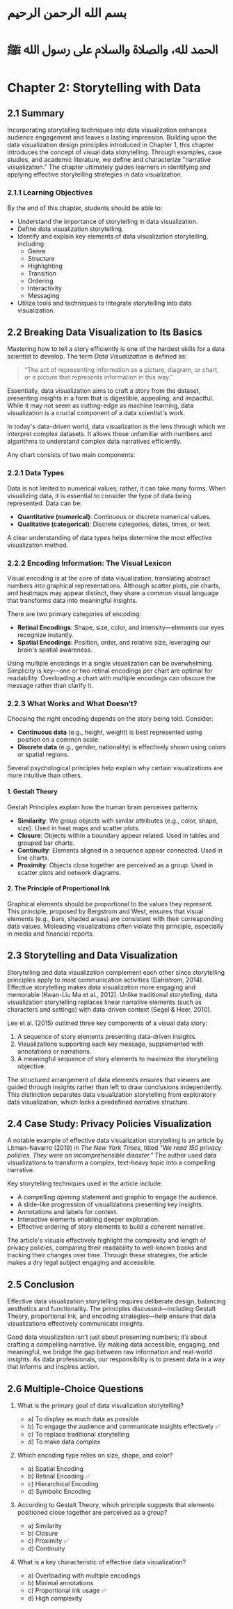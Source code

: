 # بسم الله الرحمن الرحيم
# الحمد لله، والصلاة والسلام على رسول الله ﷺ

# Chapter 2: Storytelling with Data

## 2.1 Summary

Incorporating storytelling techniques into data visualization enhances audience engagement and leaves a lasting impression. Building upon the data visualization design principles introduced in Chapter 1, this chapter introduces the concept of visual data storytelling. Through examples, case studies, and academic literature, we define and characterize "narrative visualization." The chapter ultimately guides learners in identifying and applying effective storytelling strategies in data visualization.

### 2.1.1 Learning Objectives

By the end of this chapter, students should be able to:

- Understand the importance of storytelling in data visualization.
- Define data visualization storytelling.
- Identify and explain key elements of data visualization storytelling, including:
  - Genre
  - Structure
  - Highlighting
  - Transition
  - Ordering
  - Interactivity
  - Messaging
- Utilize tools and techniques to integrate storytelling into data visualization.

## 2.2 Breaking Data Visualization to Its Basics

Mastering how to tell a story efficiently is one of the hardest skills for a data scientist to develop. The term *Data Visualization* is defined as:

> “The act of representing information as a picture, diagram, or chart, or a picture that represents information in this way.”

Essentially, data visualization aims to craft a story from the dataset, presenting insights in a form that is digestible, appealing, and impactful. While it may not seem as cutting-edge as machine learning, data visualization is a crucial component of a data scientist's work.

In today's data-driven world, data visualization is the lens through which we interpret complex datasets. It allows those unfamiliar with numbers and algorithms to understand complex data narratives efficiently.

Any chart consists of two main components:

### 2.2.1 Data Types

Data is not limited to numerical values; rather, it can take many forms. When visualizing data, it is essential to consider the type of data being represented. Data can be:

- **Quantitative (numerical)**: Continuous or discrete numerical values.
- **Qualitative (categorical)**: Discrete categories, dates, times, or text.

A clear understanding of data types helps determine the most effective visualization method.

### 2.2.2 Encoding Information: The Visual Lexicon

Visual encoding is at the core of data visualization, translating abstract numbers into graphical representations. Although scatter plots, pie charts, and heatmaps may appear distinct, they share a common visual language that transforms data into meaningful insights.

There are two primary categories of encoding:

- **Retinal Encodings**: Shape, size, color, and intensity—elements our eyes recognize instantly.
- **Spatial Encodings**: Position, order, and relative size, leveraging our brain's spatial awareness.

Using multiple encodings in a single visualization can be overwhelming. Simplicity is key—one or two retinal encodings per chart are optimal for readability. Overloading a chart with multiple encodings can obscure the message rather than clarify it.

### 2.2.3 What Works and What Doesn’t?

Choosing the right encoding depends on the story being told. Consider:

- **Continuous data** (e.g., height, weight) is best represented using position on a common scale.
- **Discrete data** (e.g., gender, nationality) is effectively shown using colors or spatial regions.

Several psychological principles help explain why certain visualizations are more intuitive than others.

#### 1. Gestalt Theory

Gestalt Principles explain how the human brain perceives patterns:

- **Similarity**: We group objects with similar attributes (e.g., color, shape, size). Used in heat maps and scatter plots.
- **Closure**: Objects within a boundary appear related. Used in tables and grouped bar charts.
- **Continuity**: Elements aligned in a sequence appear connected. Used in line charts.
- **Proximity**: Objects close together are perceived as a group. Used in scatter plots and network diagrams.

#### 2. The Principle of Proportional Ink

Graphical elements should be proportional to the values they represent. This principle, proposed by Bergstrom and West, ensures that visual elements (e.g., bars, shaded areas) are consistent with their corresponding data values. Misleading visualizations often violate this principle, especially in media and financial reports.

## 2.3 Storytelling and Data Visualization

Storytelling and data visualization complement each other since storytelling principles apply to most communication activities (Dahlstrom, 2014). Effective storytelling makes data visualization more engaging and memorable (Kwan-Liu Ma et al., 2012). Unlike traditional storytelling, data visualization storytelling replaces linear narrative elements (such as characters and settings) with data-driven context (Segel & Heer, 2010).

Lee et al. (2015) outlined three key components of a visual data story:

1. A sequence of story elements presenting data-driven insights.
2. Visualizations supporting each key message, supplemented with annotations or narrations.
3. A meaningful sequence of story elements to maximize the storytelling objective.

The structured arrangement of data elements ensures that viewers are guided through insights rather than left to draw conclusions independently. This distinction separates data visualization storytelling from exploratory data visualization, which lacks a predefined narrative structure.

## 2.4 Case Study: Privacy Policies Visualization

A notable example of effective data visualization storytelling is an article by Litman-Navarro (2019) in *The New York Times*, titled *"We read 150 privacy policies. They were an incomprehensible disaster."* The author used data visualizations to transform a complex, text-heavy topic into a compelling narrative.

Key storytelling techniques used in the article include:

- A compelling opening statement and graphic to engage the audience.
- A slide-like progression of visualizations presenting key insights.
- Annotations and labels for context.
- Interactive elements enabling deeper exploration.
- Effective ordering of story elements to build a coherent narrative.

The article's visuals effectively highlight the complexity and length of privacy policies, comparing their readability to well-known books and tracking their changes over time. Through these strategies, the article makes a dry legal subject engaging and accessible.

## 2.5 Conclusion

Effective data visualization storytelling requires deliberate design, balancing aesthetics and functionality. The principles discussed—including Gestalt Theory, proportional ink, and encoding strategies—help ensure that data visualizations effectively communicate insights.

Good data visualization isn’t just about presenting numbers; it’s about crafting a compelling narrative. By making data accessible, engaging, and meaningful, we bridge the gap between raw information and real-world insights. As data professionals, our responsibility is to present data in a way that informs and inspires action.

## 2.6 Multiple-Choice Questions

1. What is the primary goal of data visualization storytelling?
   - a) To display as much data as possible
   - b) To engage the audience and communicate insights effectively ✅
   - c) To replace traditional storytelling
   - d) To make data complex

2. Which encoding type relies on size, shape, and color?
   - a) Spatial Encoding
   - b) Retinal Encoding ✅
   - c) Hierarchical Encoding
   - d) Symbolic Encoding

3. According to Gestalt Theory, which principle suggests that elements positioned close together are perceived as a group?
   - a) Similarity
   - b) Closure
   - c) Proximity ✅
   - d) Continuity

4. What is a key characteristic of effective data visualization?
   - a) Overloading with multiple encodings
   - b) Minimal annotations
   - c) Proportional ink usage ✅
   - d) High complexity

